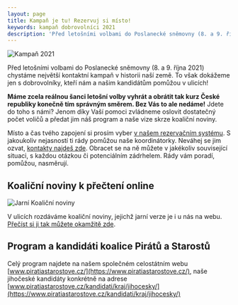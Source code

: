```yaml
---
layout: page
title: Kampaň je tu! Rezervuj si místo!
keywords: kampaň dobrovolníci 2021
description: 'Před letošními volbami do Poslanecké sněmovny (8. a 9. října 2021) chystáme největší kontaktní kampaň v historii naší země. To však dokážeme jen s dobrovolníky, kteří nám a našim kandidátům pomůžou v ulicích!'
---
```


![Kampaň 2021](https://a.pirati.cz/jihocesky/img/2021/kampan-2021.jpg)

Před letošními volbami do Poslanecké sněmovny (8. a 9. října 2021) chystáme největší kontaktní kampaň 
v historii naší země. To však dokážeme jen s dobrovolníky, kteří nám a našim kandidátům pomůžou v ulicích! 

**Máme zcela reálnou šanci letošní volby vyhrát a obrátit tak kurz České republiky konečně tím správným směrem. Bez Vás to ale nedáme!** Jdete do toho s námi? Jenom díky Vaší pomoci zvládneme oslovit dostatečný počet voličů a předat jim náš program a naše vize skrze koaliční noviny.

Místo a čas tvého zapojení si prosím vyber [v našem rezervačním systému](https://nalodeni.pirati.cz/?next=/akce/). S jakoukoliv nejasností 
ti rády pomůžou naše koordinátorky. Neváhej se jim ozvat, [kontakty najdeš zde](https://jihocesky.pirati.cz/kontakt/).
Obracet se na ně můžete v jakékoliv související situaci, s každou otázkou či potenciálním zádrhelem. Rády vám poradí, pomůžou, nasměrují.

<h2>Koaliční noviny k přečtení online</h2>

![Jarní Koaliční noviny](https://a.pirati.cz/crop/751x422/jihocesky/img/2021/listy2.jpg)

V ulicích rozdáváme koaliční noviny, jejichž jarní verze je i u nás na webu. [Přečíst si ji tak můžete okamžitě zde](https://jihocesky.pirati.cz/piratske-listy/2021-jck-pas-listy).

<h2>Program a kandidáti koalice Pirátů a Starostů</h2>

Celý program najdete na našem společném celostátním webu [www.piratiastarostove.cz/](https://www.piratiastarostove.cz/), naše jihočeské kandidáty
konkrétně na adrese [www.piratiastarostove.cz/kandidati/kraj/jihocesky/](https://www.piratiastarostove.cz/kandidati/kraj/jihocesky/)
